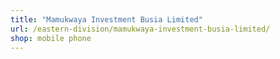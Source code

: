 ```yaml
---
title: "Mamukwaya Investment Busia Limited"
url: /eastern-division/mamukwaya-investment-busia-limited/
shop: mobile phone
---
```

